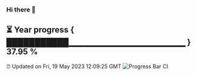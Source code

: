 ### Hi there 👋
⏳ Year progress { ███████████▁▁▁▁▁▁▁▁▁▁▁▁▁▁▁▁▁▁▁ } 37.95 %
---
⏰ Updated on Fri, 19 May 2023 12:09:25 GMT
![Progress Bar CI](https://github.com/Moyi321/Moyi321/workflows/Progress%20Bar%20CI/badge.svg)
